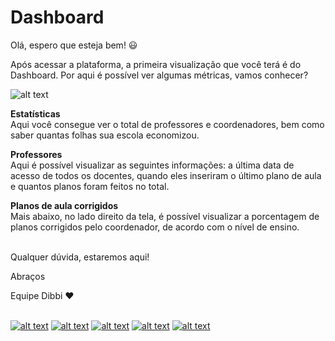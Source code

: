 # Dashboard

Olá, espero que esteja bem! :smiley:

Após acessar a plataforma, a primeira visualização que você terá é do Dashboard. Por aqui é possível ver algumas métricas, vamos conhecer?

![alt text](https://orendevelopers.com.br/basedibbi/dashboard.gif)

**Estatísticas** <br>Aqui você consegue ver o total de professores e coordenadores, bem como saber quantas folhas sua escola economizou.

**Professores** <br>Aqui é possível visualizar as seguintes informações: a última data de acesso de todos os docentes, quando eles inseriram o último plano de aula e quantos planos foram feitos no total.

**Planos de aula corrigidos** <br>Mais abaixo, no lado direito da tela, é possível visualizar a porcentagem de planos corrigidos pelo coordenador, de acordo com o nível de ensino.<br><br>


Qualquer dúvida, estaremos aqui!

Abraços

Equipe Dibbi :heart: <br><br>

[![alt text][1.1]][1] 
[![alt text][2.1]][2] 
[![alt text][3.1]][3]
[![alt text][4.1]][4]
[![alt text][5.1]][5]

[1.1]: https://orendevelopers.com.br/basedibbi/docsfacebook1.png (Siga nosso Instagram)   
[2.1]: https://orendevelopers.com.br/basedibbi/docsinsta.png (Curta nossa Fanpage) 
[3.1]: https://orendevelopers.com.br/basedibbi/websitedocs1.png (Acesse nosso site)  
[4.1]: https://orendevelopers.com.br/basedibbi/linkedindocs.png (Acompanhe nosso Linkedin)
[5.1]: https://orendevelopers.com.br/basedibbi/whatsappdocs.png (Fale pelo Whatsapp)

[1]: https://www.facebook.com/dibbi.plataforma
[2]: https://www.instagram.com/dibbi.plataforma/
[3]: https://dibbi.com.br/
[4]: https://www.linkedin.com/company/dibbi-plataforma
[5]: https://api.whatsapp.com/send?phone=5585991077098&text=Ol%C3%A1,%20estou%20vindo%20do%20site%20e%20gostaria%20de%20mais%20informa%C3%A7%C3%B5es%20sobre%20a%20Dibbi

